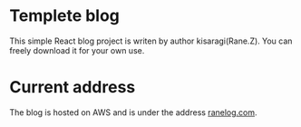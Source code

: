 # Templete blog
This simple React blog project is writen by author kisaragi(Rane.Z).
You can freely download it for your own use.

# Current address
The blog is hosted on AWS and is under the address [ranelog.com](ranelog.com). 

